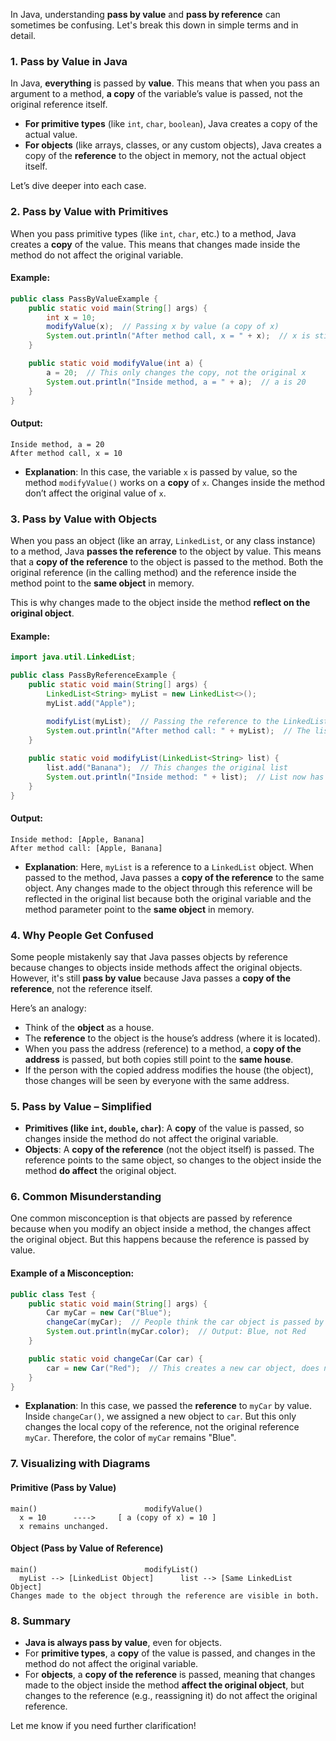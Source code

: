 In Java, understanding **pass by value** and **pass by reference** can sometimes be confusing. Let's break this down in simple terms and in detail.

### 1. **Pass by Value in Java**
In Java, **everything** is passed by **value**. This means that when you pass an argument to a method, **a copy** of the variable’s value is passed, not the original reference itself.

- **For primitive types** (like `int`, `char`, `boolean`), Java creates a copy of the actual value.
- **For objects** (like arrays, classes, or any custom objects), Java creates a copy of the **reference** to the object in memory, not the actual object itself.

Let’s dive deeper into each case.

### 2. **Pass by Value with Primitives**
When you pass primitive types (like `int`, `char`, etc.) to a method, Java creates a **copy** of the value. This means that changes made inside the method do not affect the original variable.

#### Example:
```java
public class PassByValueExample {
    public static void main(String[] args) {
        int x = 10;
        modifyValue(x);  // Passing x by value (a copy of x)
        System.out.println("After method call, x = " + x);  // x is still 10
    }

    public static void modifyValue(int a) {
        a = 20;  // This only changes the copy, not the original x
        System.out.println("Inside method, a = " + a);  // a is 20
    }
}
```

#### Output:
```
Inside method, a = 20
After method call, x = 10
```

- **Explanation**: In this case, the variable `x` is passed by value, so the method `modifyValue()` works on a **copy** of `x`. Changes inside the method don’t affect the original value of `x`.

### 3. **Pass by Value with Objects**
When you pass an object (like an array, `LinkedList`, or any class instance) to a method, Java **passes the reference** to the object by value. This means that a **copy of the reference** to the object is passed to the method. Both the original reference (in the calling method) and the reference inside the method point to the **same object** in memory. 

This is why changes made to the object inside the method **reflect on the original object**.

#### Example:
```java
import java.util.LinkedList;

public class PassByReferenceExample {
    public static void main(String[] args) {
        LinkedList<String> myList = new LinkedList<>();
        myList.add("Apple");
        
        modifyList(myList);  // Passing the reference to the LinkedList
        System.out.println("After method call: " + myList);  // The list is modified
    }

    public static void modifyList(LinkedList<String> list) {
        list.add("Banana");  // This changes the original list
        System.out.println("Inside method: " + list);  // List now has Apple and Banana
    }
}
```

#### Output:
```
Inside method: [Apple, Banana]
After method call: [Apple, Banana]
```

- **Explanation**: Here, `myList` is a reference to a `LinkedList` object. When passed to the method, Java passes a **copy of the reference** to the same object. Any changes made to the object through this reference will be reflected in the original list because both the original variable and the method parameter point to the **same object** in memory.

### 4. **Why People Get Confused**
Some people mistakenly say that Java passes objects by reference because changes to objects inside methods affect the original objects. However, it's still **pass by value** because Java passes a **copy of the reference**, not the reference itself.

Here’s an analogy:
- Think of the **object** as a house.
- The **reference** to the object is the house’s address (where it is located).
- When you pass the address (reference) to a method, a **copy of the address** is passed, but both copies still point to the **same house**.
- If the person with the copied address modifies the house (the object), those changes will be seen by everyone with the same address.

### 5. **Pass by Value – Simplified**
- **Primitives (like `int`, `double`, `char`)**: A **copy** of the value is passed, so changes inside the method do not affect the original variable.
- **Objects**: A **copy of the reference** (not the object itself) is passed. The reference points to the same object, so changes to the object inside the method **do affect** the original object.

### 6. **Common Misunderstanding**
One common misconception is that objects are passed by reference because when you modify an object inside a method, the changes affect the original object. But this happens because the reference is passed by value.

#### Example of a Misconception:
```java
public class Test {
    public static void main(String[] args) {
        Car myCar = new Car("Blue");
        changeCar(myCar);  // People think the car object is passed by reference, but it's not
        System.out.println(myCar.color);  // Output: Blue, not Red
    }

    public static void changeCar(Car car) {
        car = new Car("Red");  // This creates a new car object, does not affect the original car
    }
}
```

- **Explanation**: In this case, we passed the **reference** to `myCar` by value. Inside `changeCar()`, we assigned a new object to `car`. But this only changes the local copy of the reference, not the original reference `myCar`. Therefore, the color of `myCar` remains "Blue".

### 7. **Visualizing with Diagrams**
#### Primitive (Pass by Value)
```
main()                        modifyValue()
  x = 10      ---->     [ a (copy of x) = 10 ]
  x remains unchanged.
```

#### Object (Pass by Value of Reference)
```
main()                        modifyList()
  myList --> [LinkedList Object]      list --> [Same LinkedList Object]
Changes made to the object through the reference are visible in both.
```

### 8. **Summary**
- **Java is always pass by value**, even for objects.
- For **primitive types**, a **copy** of the value is passed, and changes in the method do not affect the original variable.
- For **objects**, a **copy of the reference** is passed, meaning that changes made to the object inside the method **affect the original object**, but changes to the reference (e.g., reassigning it) do not affect the original reference.

Let me know if you need further clarification!